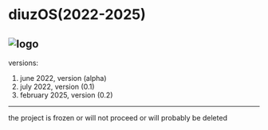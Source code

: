 # diuzOS(2022-2025)
![logo](https://github.com/multiverse1999/diuzOS/assets/77222329/77628753-ae0b-43f0-81b0-78ffae5be907)
---
versions:
1) june 2022, version (alpha)
2) july 2022, version (0.1) 
3) february 2025, version (0.2)
---
the project is frozen or will not proceed or will probably be deleted
